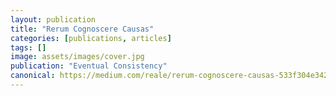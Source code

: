 ```yaml
---
layout: publication
title: "Rerum Cognoscere Causas"
categories: [publications, articles]
tags: []
image: assets/images/cover.jpg
publication: "Eventual Consistency"
canonical: https://medium.com/reale/rerum-cognoscere-causas-533f304e3423
---
```

